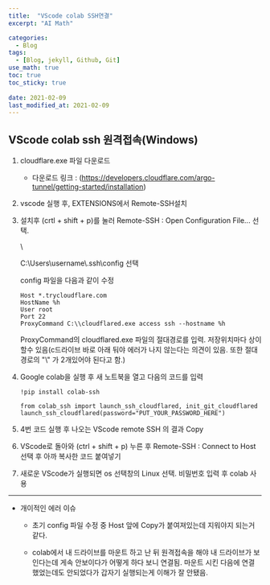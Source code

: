 ```yaml
---
title:  "VScode colab SSH연결"
excerpt: "AI Math"

categories:
  - Blog
tags:
  - [Blog, jekyll, Github, Git]
use_math: true
toc: true
toc_sticky: true
 
date: 2021-02-09
last_modified_at: 2021-02-09
---
```


## VScode colab ssh 원격접속(Windows)


1. cloudflare.exe 파일 다운로드 

    * 다운로드 링크 : (https://developers.cloudflare.com/argo-tunnel/getting-started/installation)

2. vscode 실행 후, EXTENSIONS에서 Remote-SSH설치 

3. 설치후 (crtl + shift + p)를 눌러 Remote-SSH : Open Configuration File... 선택. 

    \\<!--![image-20210209_100954](../../assets/img/boostcamp/20210209_100954.png) -->

    C:\\Users\\username\\.ssh\\config 선택

    config 파일을 다음과 같이 수정

    ```
    Host *.trycloudflare.com
    HostName %h
    User root
    Port 22
    ProxyCommand C:\\cloudflared.exe access ssh --hostname %h  
    ```
    ProxyCommand의 cloudflared.exe 파일의 절대경로를 입력. 저장위치마다 상이할수 있음(c드라이브 바로 아래 둬야 에러가 나지 않는다는 의견이 있음. 또한 절대경로의 "\\" 가 2개있어야 된다고 함.)

4. Google colab을 실행 후 새 노트북을 열고 다음의 코드를 입력

    ```
    !pip install colab-ssh

    from colab_ssh import launch_ssh_cloudflared, init_git_cloudflared
    launch_ssh_cloudflared(password="PUT_YOUR_PASSWORD_HERE")
    ```

5. 4번 코드 실행 후 나오는 VScode remote SSH 의 결과 Copy 

6. VScode로 돌아와 (ctrl + shift + p) 누른 후 Remote-SSH : Connect to Host 선택 후 아까 복사한 코드 붙여넣기

7.  새로운 VScode가 실행되면 os 선택창의 Linux 선택. 비밀번호 입력 후 colab 사용 


---

* 개이적인 에러 이슈

    * 초기 config 파일 수정 중 Host 앞에 Copy가 붙여져있는데 지워야지 되는거 같다.

    * colab에서 내 드라이브를 마운트 하고 난 뒤 원격접속을 해야 내 드라이브가 보인다는데 게속 안보이다가 어떻게 하다 보니 연결됨. 마운트 시킨 다음에 연결 했었는데도 안되었다가 갑자기 실행되는게 이해가 잘 안됐음.
